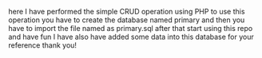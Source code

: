 here I have performed the simple CRUD operation using PHP
to use this operation you have to create the database named primary 
and then you have to import the file named as primary.sql
after that start using this repo and have fun
I have also have added some data into this database for your reference 
thank you!
